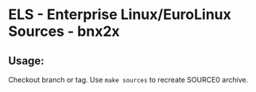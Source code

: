 # ELS - Enterprise Linux/EuroLinux Sources - bnx2x
 
## Usage:
  Checkout branch or tag. Use `make sources` to recreate  SOURCE0 archive.
